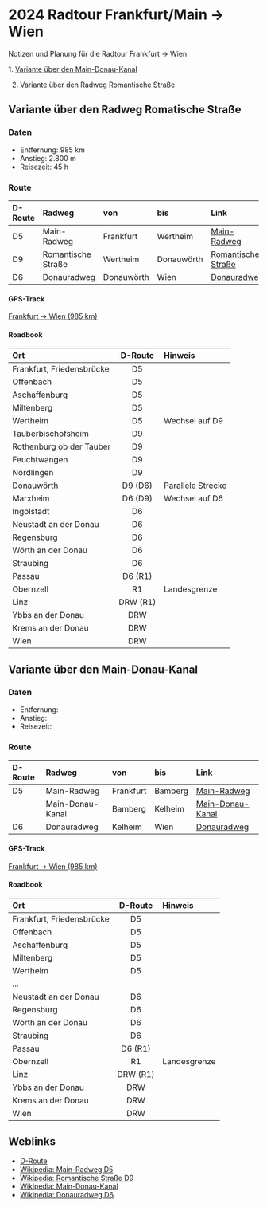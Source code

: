 [modeline]: # ( vim: set fenc=utf-8 filetype=markdown ts=3 sts=3 sw=3 expandtab: )
# 2024 Radtour Frankfurt/Main -> Wien

Notizen und Planung für die Radtour Frankfurt -> Wien

1. [Variante über den Main-Donau-Kanal](#variante_1)

2. [Variante über den Radweg Romantische Straße](#variante_2)

## <a name="variante_1" />Variante über den Radweg Romatische Straße

### Daten

- Entfernung: 985 km
- Anstieg: 2.800 m
- Reisezeit: 45 h

### Route

| D-Route | Radweg             | von        | bis        | Link                                                                            |
|:--------|:-------------------|:-----------|:-----------|:--------------------------------------------------------------------------------|
| D5      | Main-Radweg        | Frankfurt  | Wertheim   | [Main-Radweg](https://de.wikipedia.org/wiki/Main-Radweg)                        |
| D9      | Romantische Straße | Wertheim   | Donauwörth | [Romantische Straße](https://de.wikipedia.org/wiki/Romantische_Straße)          |  
| D6      | Donauradweg        | Donauwörth | Wien       | [Donauradweg](https://de.wikipedia.org/wiki/Donauradweg_(D6))                   |

#### GPS-Track
[Frankfurt -> Wien (985 km)](2024-radtour-wien_01.gpx)

#### Roadbook

| Ort                       | D-Route  | Hinweis           |
|:--------------------------|:--------:|:------------------|
| Frankfurt, Friedensbrücke | D5       |                   | 
| Offenbach                 | D5       |                   |
| Aschaffenburg             | D5       |                   |
| Miltenberg                | D5       |                   |
| Wertheim                  | D5       | Wechsel auf D9    |
| Tauberbischofsheim        | D9       |                   | 
| Rothenburg ob der Tauber  | D9       |                   |
| Feuchtwangen              | D9       |                   |
| Nördlingen                | D9       |                   |
| Donauwörth                | D9 (D6)  | Parallele Strecke |
| Marxheim                  | D6 (D9)  | Wechsel auf D6    |
| Ingolstadt                | D6       |                   |  
| Neustadt an der Donau     | D6       |                   | 
| Regensburg                | D6       |                   |
| Wörth an der Donau        | D6       |                   |
| Straubing                 | D6       |                   |
| Passau                    | D6 (R1)  |                   |
| Obernzell                 | R1       | Landesgrenze      |
| Linz                      | DRW (R1) |                   | 
| Ybbs an der Donau         | DRW      |                   |
| Krems an der Donau        | DRW      |                   |
| Wien                      | DRW      |                   |

## <a name="variante_2" />Variante über den Main-Donau-Kanal

### Daten

- Entfernung: 
- Anstieg: 
- Reisezeit:

### Route

| D-Route | Radweg             | von        | bis        | Link                                                                            |
|:--------|:-------------------|:-----------|:-----------|:--------------------------------------------------------------------------------|
| D5      | Main-Radweg        | Frankfurt  | Bamberg    | [Main-Radweg](https://de.wikipedia.org/wiki/Main-Radweg)                        |
|         | Main-Donau-Kanal   | Bamberg    | Kelheim    | [Main-Donau-Kanal](https://de.wikipedia.org/wiki/Main-Donau-Kanal)              |
| D6      | Donauradweg        | Kelheim    | Wien       | [Donauradweg](https://de.wikipedia.org/wiki/Donauradweg_(D6))                   |

#### GPS-Track
[Frankfurt -> Wien (985 km)](2024-radtour-wien_02.gpx)

#### Roadbook

| Ort                       | D-Route  | Hinweis           |
|:--------------------------|:--------:|:------------------|
| Frankfurt, Friedensbrücke | D5       |                   | 
| Offenbach                 | D5       |                   |
| Aschaffenburg             | D5       |                   |
| Miltenberg                | D5       |                   |
| Wertheim                  | D5       |                   |
|  ...                      |          |                   |
| Neustadt an der Donau     | D6       |                   | 
| Regensburg                | D6       |                   |
| Wörth an der Donau        | D6       |                   |
| Straubing                 | D6       |                   |
| Passau                    | D6 (R1)  |                   |
| Obernzell                 | R1       | Landesgrenze      |
| Linz                      | DRW (R1) |                   | 
| Ybbs an der Donau         | DRW      |                   |
| Krems an der Donau        | DRW      |                   |
| Wien                      | DRW      |                   |


## Weblinks

- [D-Route](https://de.wikipedia.org/wiki/D-Route)
- [Wikipedia: Main-Radweg D5](https://de.wikipedia.org/wiki/Main-Radweg)
- [Wikipedia: Romantische Straße D9](https://de.wikipedia.org/wiki/Romantische_Straße)
- [Wikipedia: Main-Donau-Kanal](https://de.wikipedia.org/wiki/Main-Donau-Kanal)
- [Wikipedia: Donauradweg D6](https://de.wikipedia.org/wiki/Donauradweg_(D6))
